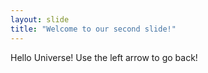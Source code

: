 ```yaml
---
layout: slide
title: "Welcome to our second slide!"
---
```

Hello Universe!
Use the left arrow to go back!